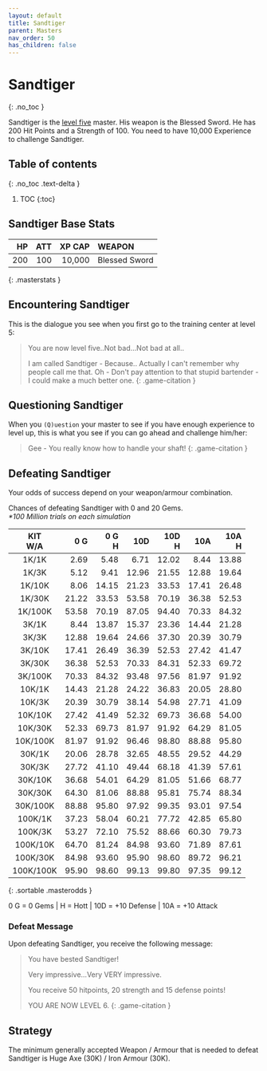 ```yaml
---
layout: default
title: Sandtiger
parent: Masters
nav_order: 50
has_children: false
---
```

# Sandtiger
{: .no_toc }

Sandtiger is the [level five](/lord/levels/level5/) master. His weapon is the Blessed Sword. He has 200 Hit Points and a Strength of 100. You need to have 10,000 Experience to challenge Sandtiger.

## Table of contents
{: .no_toc .text-delta }

1. TOC
{:toc}

## Sandtiger Base Stats

|  HP | ATT | XP CAP | WEAPON        | 
|----:|----:|-------:|:--------------|
| 200 | 100 | 10,000 | Blessed Sword | 
{: .masterstats }
  
## Encountering Sandtiger

This is the dialogue you see when you first go to the training center at level 5:

> You are now level five..Not bad...Not bad at all..
> 
> I am called Sandtiger - Because.. Actually I can't remember why people call me that. Oh - Don't pay attention to that stupid bartender - I could make a much better one.
{: .game-citation }

## Questioning Sandtiger

When you `(Q)uestion` your master to see if you have enough experience to level up, this is what you see if you can go ahead and challenge him/her:

> Gee - You really know how to handle your shaft!
{: .game-citation }

## Defeating Sandtiger

Your odds of success depend on your weapon/armour combination.

Chances of defeating Sandtiger with 0 and 20 Gems.<br><span class="oddsinfo">*\*100 Million trials on each simulation*</span>

| KIT<br>W/A | 0 G<br> | 0 G<br>H | 10D<br> | 10D<br>H | 10A<br> | 10A<br>H |
|:----------:|--------:|---------:|--------:|---------:|--------:|---------:|
| 1K/1K      |    2.69 |     5.48 |    6.71 |    12.02 |    8.44 |    13.88 |
| 1K/3K      |    5.12 |     9.41 |   12.96 |    21.55 |   12.88 |    19.64 |
| 1K/10K     |    8.06 |    14.15 |   21.23 |    33.53 |   17.41 |    26.48 |
| 1K/30K     |   21.22 |    33.53 |   53.58 |    70.19 |   36.38 |    52.53 |
| 1K/100K    |   53.58 |    70.19 |   87.05 |    94.40 |   70.33 |    84.32 |
| 3K/1K      |    8.44 |    13.87 |   15.37 |    23.36 |   14.44 |    21.28 |
| 3K/3K      |   12.88 |    19.64 |   24.66 |    37.30 |   20.39 |    30.79 |
| 3K/10K     |   17.41 |    26.49 |   36.39 |    52.53 |   27.42 |    41.47 |
| 3K/30K     |   36.38 |    52.53 |   70.33 |    84.31 |   52.33 |    69.72 |
| 3K/100K    |   70.33 |    84.32 |   93.48 |    97.56 |   81.97 |    91.92 |
| 10K/1K     |   14.43 |    21.28 |   24.22 |    36.83 |   20.05 |    28.80 |
| 10K/3K     |   20.39 |    30.79 |   38.14 |    54.98 |   27.71 |    41.09 |
| 10K/10K    |   27.42 |    41.49 |   52.32 |    69.73 |   36.68 |    54.00 |
| 10K/30K    |   52.33 |    69.73 |   81.97 |    91.92 |   64.29 |    81.05 |
| 10K/100K   |   81.97 |    91.92 |   96.46 |    98.80 |   88.88 |    95.80 |
| 30K/1K     |   20.06 |    28.78 |   32.65 |    48.55 |   29.52 |    44.29 |
| 30K/3K     |   27.72 |    41.10 |   49.44 |    68.18 |   41.39 |    57.61 |
| 30K/10K    |   36.68 |    54.01 |   64.29 |    81.05 |   51.66 |    68.77 |
| 30K/30K    |   64.30 |    81.06 |   88.88 |    95.81 |   75.74 |    88.34 |
| 30K/100K   |   88.88 |    95.80 |   97.92 |    99.35 |   93.01 |    97.54 |
| 100K/1K    |   37.23 |    58.04 |   60.21 |    77.72 |   42.85 |    65.80 |
| 100K/3K    |   53.27 |    72.10 |   75.52 |    88.66 |   60.30 |    79.73 |
| 100K/10K   |   64.70 |    81.24 |   84.98 |    93.60 |   71.89 |    87.61 |
| 100K/30K   |   84.98 |    93.60 |   95.90 |    98.60 |   89.72 |    96.21 |
| 100K/100K  |   95.90 |    98.60 |   99.13 |    99.80 |   97.35 |    99.12 |
{: .sortable .masterodds }
  
<span class="masteroddsfooter">0 G = 0 Gems | H = Hott | 10D = +10 Defense | 10A = +10 Attack</span>

### Defeat Message

Upon defeating Sandtiger, you receive the following message:

> You have bested Sandtiger!
> 
> Very impressive...Very VERY impressive.
> 
> You receive 50 hitpoints, 20 strength and 15 defense points!
> 
> YOU ARE NOW LEVEL 6. 
{: .game-citation }

## Strategy

The minimum generally accepted Weapon / Armour that is needed to defeat Sandtiger is Huge Axe (30K) / Iron Armour (30K).
